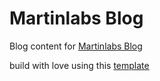 # Martinlabs Blog

Blog content for [Martinlabs Blog](https://martinlabs.me)

build with love using this [template](https://github.com/timlrx/tailwind-nextjs-starter-blog)
